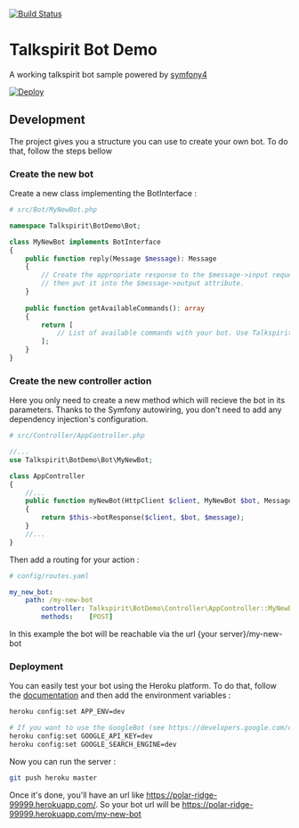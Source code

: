 [![Build Status](https://travis-ci.org/talkspirit/bot-demo.svg?branch=master)](https://travis-ci.org/talkspirit/bot-demo)

# Talkspirit Bot Demo

A working talkspirit bot sample powered by [symfony4](https://symfony.com/)

[![Deploy](https://www.herokucdn.com/deploy/button.svg)](https://heroku.com/deploy?template=https://github.com/talkspirit/bot-demo?env[APP_ENV]=prod)

## Development

The project gives you a structure you can use to create your own bot. To do that, follow the steps bellow

### Create the new bot

Create a new class implementing the BotInterface :

```php
# src/Bot/MyNewBot.php

namespace Talkspirit\BotDemo\Bot;

class MyNewBot implements BotInterface
{
    public function reply(Message $message): Message
    {
        // Create the appropriate response to the $message->input request and
        // then put it into the $message->output attribute.
    }
    
    public function getAvailableCommands(): array
    {
        return [
            // List of available commands with your bot. Use Talkspirit\BotDemo\DTO\Command::createCommand to add a new one
        ];
    }
}
```

### Create the new controller action

Here you only need to create a new method which will recieve the bot in its parameters.
Thanks to the Symfony autowiring, you don't need to add any dependency injection's configuration. 

```php
# src/Controller/AppController.php

//...
use Talkspirit\BotDemo\Bot\MyNewBot;

class AppController
{
    //...
    public function myNewBot(HttpClient $client, MyNewBot $bot, Message $message)
    {
        return $this->botResponse($client, $bot, $message);
    }
    //...
}
```

Then add a routing for your action :

```yaml
# config/routes.yaml

my_new_bot:
    path: /my-new-bot
        controller: Talkspirit\BotDemo\Controller\AppController::MyNewBot
        methods:    [POST]
```

In this example the bot will be reachable via the url {your server}/my-new-bot

### Deployment

You can easily test your bot using the Heroku platform. To do that, follow the [documentation](https://devcenter.heroku.com/articles/git) and then add the environment variables :

```bash
heroku config:set APP_ENV=dev

# If you want to use the GoogleBot (see https://developers.google.com/custom-search/json-api/v1/overview)
heroku config:set GOOGLE_API_KEY=dev
heroku config:set GOOGLE_SEARCH_ENGINE=dev

```

Now you can run the server :

```bash
git push heroku master
```

Once it's done, you'll have an url like https://polar-ridge-99999.herokuapp.com/. So your bot url will be https://polar-ridge-99999.herokuapp.com/my-new-bot
